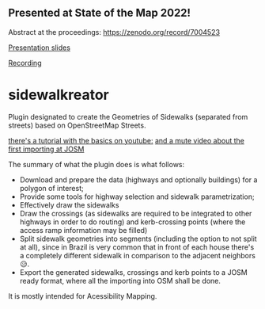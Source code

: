 ## Presented at State of the Map 2022!
Abstract at the proceedings: https://zenodo.org/record/7004523

[Presentation slides](https://rebrand.ly/kauevestena_sotm22) 

[Recording](https://www.youtube.com/watch?v=B--1ge42UHY)

# sidewalkreator
Plugin designated to create the Geometries of Sidewalks (separated from streets) based on OpenStreetMap Streets.


[there's a tutorial with the basics on youtube:](https://www.youtube.com/watch?v=jq-K3Ixx0IM)
[and a mute video about the first importing at JOSM](https://www.youtube.com/watch?v=Apqdb73lNvY)

The summary of what the plugin does is what follows:

  - Download and prepare the data (highways and optionally buildings) for a polygon of interest;
  - Provide some tools for highway selection and sidewalk parametrization;
  - Effectively draw the sidewalks
  - Draw the crossings (as sidewalks are required to be integrated to other highways in order to do routing) and kerb-crossing points (where the access ramp information may be filled)
  - Split sidewalk geometries into segments (including the option to not split at all), since in Brazil is very common that in front of each house there's a completely different sidewalk in comparison to the adjacent neighbors 😥.
  - Export the generated sidewalks, crossings and kerb points to a JOSM ready format, where all the importing into OSM shall be done.

It is mostly intended for Acessibility Mapping.
